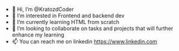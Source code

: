 - 👋 Hi, I’m @KratozdCoder
- 👀 I’m interested in Frontend and backend dev
- 🌱 I’m currently learning HTML from scratch
- 💞️ I’m looking to collaborate on tasks and projects that will further enhance my learning 
- 📫 You can reach me on linkedin https://www.linkedin.com

<!---
KratozdCoder/KratozdCoder is a ✨ special ✨ repository because its `README.md` (this file) appears on your GitHub profile.
You can click the Preview link to take a look at your changes.
--->
